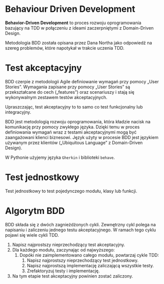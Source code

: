 # Behaviour Driven Development

**Behavior-Driven Development** to proces rozwoju oprogramowania bazujący na TDD w połączeniu z ideami zaczerpniętymi z Domain-Driven Design.

Metodologia BDD została opisana przez Dana Northa jako odpowiedź na szereg problemów, które napotykał w trakcie uczenia TDD. 

# Test akceptacyjny

BDD czerpie z metodologii Agile definiowanie wymagań przy pomocy „User Stories”. Wymagania zapisane przy pomocy „User Stories” są przekształcane do cech („features”) oraz scenariuszy i stają się wykonywalnym zestawem testów akceptacyjnych.

Upraszczając, test akceptacyjny to to samo co test funkcjonalny lub integracyjny.

BDD jest metodologią rozwoju oprogramowania, która kładzie nacisk na komunikację przy pomocy zwykłego języka. 
Dzięki temu w proces definiowania wymagań wraz z testami akceptacyjnymi mogą być zaangażowani klienci biznesowi.
Język użyty w procesie BDD jest językiem używanym przez klientów („Ubiquitous Language” z Domain-Driven Design).

W Pythonie użyjemy języka `Gherkin` i biblioteki `behave`.

# Test jednostkowy

Test jednostkowy to test pojedynczego modułu, klasy lub funkcji.

# Algorytm BDD

BDD składa się z dwóch zagnieżdżonych cykli.
Zewnętrzny cykl polega na napisaniu i zaliczeniu jednego testu akceptacyjnego.
W ramach tego cyklu pojawi się wiele cykli TDD.

1. Napisz najprostszy nieprzechodzący test akceptacyjny.
2. Dla każdego modułu, zaczynając od najwyższego:
    1. Dopóki nie zaimplementowano całego modułu, powtarzaj cykle TDD:
        1. Napisz najprostszy nieprzechodzący test jednostkowy.
        2. Napisz najprostszą implementację zaliczającą wszystkie testy.
        3. Zrefaktoryzuj testy i implementację.
3. Na tym etapie test akceptacyjny powinien zostać zaliczony.

